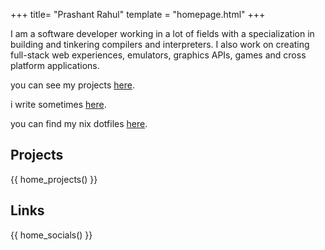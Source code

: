 +++
title= "Prashant Rahul"
template = "homepage.html"
+++

I am a software developer working in a lot of fields with a specialization in building and tinkering compilers and interpreters. I also work on creating full-stack web experiences, emulators, graphics APIs, games and cross platform applications.

you can see my projects [here](/projects).

i write sometimes [here](/posts).

you can find my nix dotfiles <a target="_blank" href="https://github.com/prashantrahul141/dotfiles">here</a>.

## Projects
{{ home_projects() }}

## Links
{{ home_socials() }}
